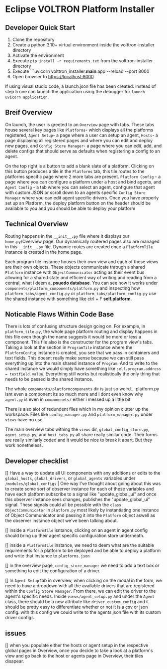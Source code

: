 # Eclipse VOLTRON Platform Installer

## Developer Quick Start

1. Clone the repository
2. Create a python 3.10+ virtual environment inside the volttron-installer directory
3. Activate the environment
4. Execute ```pip install -r requirements.txt``` from the volttron-installer directory
5. Execute ```uvicorn volttron_installer.__main__:app --reload --port 8000
6. Open browser to [https://localhost:8000](https://localhost:8000)

If using visual studio code, a launch.json file has been created.  Instead of step 5 one can
launch the application using the debugger for `launch uvicorn application`.

## Breif Overview

On launch, the user is greeted to an `Overview` page with tabs. These tabs house several key pages like `Platforms`- which displays all the platforms registered, `Agent Setup`- a page where a user can setup an agent, `Hosts`- a page displaying all registered pages and where you can edit and deploy new pages, and `Config Store Manager`- a page where you can edit, add, and delete configs that should serve as defaults when registering a config to an agent.

On the top right is a button to add a blank slate of a platform. Clicking on this button produces a tile in the `Platforms` tab, this tile routes to the platforms specific page where 2 more tabs are present. `Platform Config` - a page where you can configure a platform under a host and bind agents, and `Agent Config` - a tab where you can select an agent, configure that agent with custom JSON or scroll down to an agents specific `Config Store Manager` where you can edit agent specific drivers. Once you have properly set up an Platform, the deploy platform button on the header should be available to you and you should be able to deploy your platform

## Technical Overview

Routing happens in the `__init__.py` file where it displays our `home.py`/Overview page. Our dynamically routered pages also are managed in this `__init__.py` file. Dynamic routes are created once a `PlatformTile` instance is created in the home page.

Each program tile instance houses their own view and each of these views are their own objects. These objects communicate through a shared `Platform` instance with `ObjectCommunicator` acting as their event bus allowing for a shared state and efficient way of writing and reading from a central, what i deem a, __psuedo database__. You can see how it works under `components/platform_components/platform.py` and inspecting how `platform_tabs/agent_config.py` or `platform_tabs/platform_config.py` use the shared instance with something like ctrl + F __self.platform__.

## Noticable Flaws Within Code Base

There is lots of confusing structure design going on. For example, in `platform_tile.py`, the whole page platform routing and display happens in this file even though the name suggests it would be more or less a component. This file also is the constructer for the program view's tabs. Taking a look at the section in `ProgramTile` instance where the `PlatformConfig` instance is created, you see that we pass in containers and text fields. This doesnt really make sense because we can still pass everything up into the main shared instance of `Program`. And to write to the shared instance we would simply have something like `self.program.address = textfield.value`. Everything still works but realistically the only thing that needs to be passed is the shared instance.

The whole `components/platformcomponents` dir is just so weird... platform.py isnt even a component its so much more and i dont even know why `agent.py` is even in `componenets/` either i messed up a little bit

There is also alot of redundent files which in my opinion clutter up the workspace. Files like `config_manager.py` and `platform_manager.py` under `views` have no use.

The main overview tabs withing the `views` dir, `global_config_store.py`, `agent_setup.py`, and `host_tabs.py` all share really similar code. Their forms are really similarly coded and it would be nice to break it apart. But they work nonetheless.

## Developer checklist

[] Have a way to update all UI components with any additions or edits to the `global_hosts`, `global_drivers`, or `global_agents` variables under `/modules/global_configs` | One way I've thought about going about this was to create some sort of observer instance for each of these variables and have each platform subscribe to a signal like "update_global_ui" and once this observer instance sees changes, publishes the "update_global_ui" signal. These signals could all be possible with the `class ObjectCommunicator` in `platform.py` most likely by instantiating one instance of Object Communicator and passing it into the `Platform` object aswell as the observer instance object we've been talking about.

[] inside a `PlatformTile` isntance, clicking on an agent in agent config should bring up their agent specific configuration store underneath.

[] inside a `PlatformTile` instance, we need to deem what are the suitable requirements for a platform to be deployed and be able to deploy a platform and write that instance to `platforms.json`

[] In the overview page, `config_store_manager` we need to add a text box or something to edit the configuration of a driver.

[] In `Agent Setup` tab in overview, when clicking on the modal in the form, we need to have a dropdown with all the available drivers that are registered within the `Config Store Manager`. From there, we can edit the driver to the agent's specific needs. Inside `views/agent_setup.py` and under the `Agent` class, there should be a new attribute like `driver_custom_config` and it should be pretty easy to differentiate whether or not it is a csv or json config. with this config we could write to the agents.json file with its custom driver configs.

## issues

[] when you populate either the hosts or agent setup in the respective global pages in Overview, once you decide
to take a look at a platform's view and go back to the host or agents page in Overview, their tiles disapear.

<!-- # volttron-installer
### Installing Prerequisites
1. Ensure that Python version 3.10[^1] is installed by running `python3.10 --version`
   - If Python 3.10 is not installed, add the deadsnakes PPA by running `sudo add-apt-repository ppa:deadsnakes/ppa`
   - Run `sudo apt update` to refresh the cache
   - Install Python 3.10 by running `sudo apt install python3.10`
   - Validate that Python 3.10 was installed by running `python3.10 --version`
2. Ensure that curl is installed on the system by running `curl --version`
   - If curl is not installed, run `sudo apt install curl` to install it
### Running the Script
1. Run the command `python3 <(curl -sSL https://raw.githubusercontent.com/VOLTTRON/volttron-installer/develop/web.py)`
   - Installs the ansible, git, pexpect, pip and python3.10-venv packages if they are not already installed
   - Creates and activates a virtual environment in the directory where the script was ran
   - Installs the volttron-ansible collection
   - Prompts user to choose the amount of instances they want installed (maximum of 5)
   - Starts a web server and opens the default browser, pointing to 'http://localhost:8080'
2. Navigating the Web Page - 1 instance
   - Enter password then click 'Install Base Requirements' to install what is needed for volttron
   - After the base requirements have been installed, click 'Create Instance' to create and run the instance
   - After installation, pick whatever services are needed for the instance and click 'Install Services'
   - Start and stop buttons for the instance are show on the bottom of the page
3. Navigating the Web Page - Multiple Instances
   - Pick what services are needed for each instance and click 'Configure Instance'
   - Navigate to the bottom of the page to enter your password, then click 'Install All Instances'
   - Start and stop buttons are provided under 'Configure Instance' for each instance
[^1]: Any version of Python greater than 3.8 will work -->
